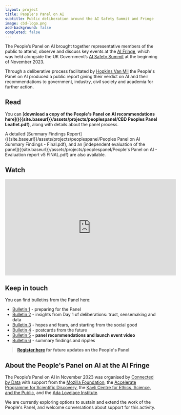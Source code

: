 ```yaml
---
layout: project
title: People's Panel on AI
subtitle: Public deliberation around the AI Safety Summit and Fringe
image: cbd-logo.png
add-background: false
completed: false
---
```


The People’s Panel on AI brought together representative members of the public to attend, observe and discuss key events at the [AI Fringe](https://aifringe.org/), which was held alongside the UK Government’s [AI Safety Summit](https://www.gov.uk/government/publications/ai-safety-summit-introduction) at the beginning of November 2023.

Through a deliberative process facilitated by [Hopkins Van Mil](http://www.hopkinsvanmil.co.uk/) the People's Panel on AI produced a public report giving their verdict on AI and their recommendations to government, industry, civil society and academia for further action.

<!--more-->

## Read

You can **[download a copy of the People's Panel on AI recommendations here](({{site.baseurl}}/assets/projects/peoplespanel/CBD Peoples Panel Leaflet.pdf)**, along with details about the panel process. 

A detailed [Summary Findings Report]({{site.baseurl}}/assets/projects/peoplespanel/Peoples Panel on AI Summary Findings - Final.pdf), and an [independent evaluation of the panel]({{site.baseurl}}/assets/projects/peoplespanel/People's Panel on AI - Evaluation report v5 FINAL.pdf) are also available.

## Watch

<iframe width="560" height="315" src="https://www.youtube-nocookie.com/embed/PpkXPniyNoo?si=2z_SE-kZCLqXUdA6" title="YouTube video player" frameborder="0" allow="accelerometer; autoplay; clipboard-write; encrypted-media; gyroscope; picture-in-picture; web-share" allowfullscreen></iframe>

## Keep in touch

You can find bulletins from the Panel here:

* [Bulletin 1](http://connectedbydata.org/news/2023/10/27/peoples-panel-bulletin-1) - preparing for the Panel
* [Bulletin 2](http://connectedbydata.org/news/2023/10/31/peoples-panel-bulletin-2) - insights from Day 1 of deliberations: trust, sensemaking and data
* [Bulletin 3](http://connectedbydata.org/news/2023/11/01/peoples-panel-bulletin-3) - hopes and fears, and starting from the social good
* [Bulletin 4](http://connectedbydata.org/news/2023/11/02/peoples-panel-bulletin-4) - postcards from the future
* [Bulletin 5](http://connectedbydata.org/news/2023/11/03/peoples-panel-bulletin-5) - **panel recommendations and launch event video**
* [Bulletin 6](https://connectedbydata.org/news/2023/11/17/peoples-panel-bulletin-6) - summary findings and ripples 

> **[Register here](https://docs.google.com/forms/d/e/1FAIpQLSczHuF7dIMGuPVegZ8kNBB4oZmOwvmSxV8Ic7WMx0HTerY2UQ/viewform) for future updates on the People's Panel**

## About the People's Panel on AI at the AI Fringe

The People’s Panel on AI in November 2023 was organised by [Connected by Data](https://connectedbydata.org/) with support from the [Mozilla Foundation](https://foundation.mozilla.org/), the [Accelerate Programme for Scientific Discovery](https://www.cst.cam.ac.uk/accelerate), the [Kavli Centre for Ethics, Science, and the Public](https://www.kcesp.ac.uk/), and the [Ada Lovelace Institute](https://www.adalovelaceinstitute.org/).

We are currently exploring options to sustain and extend the work of the People's Panel, and welcome conversations about support for this activity. 